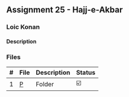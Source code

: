 ## Assignment 25 - Hajj-e-Akbar

### Loic Konan

#### Description

> 

### Files

|   #   | File     | Description | Status                  |
| :---: | -------- | ----------- | ----------------------- |
|   1   | [P](./P) | Folder      | :ballot_box_with_check: |
